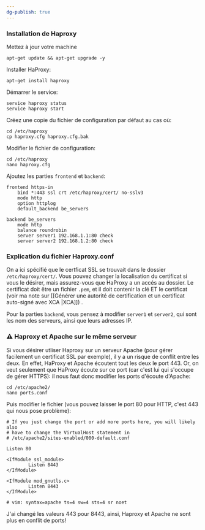```yaml
---
dg-publish: true
---
```


### Installation de Haproxy

Mettez à jour votre machine 

```
apt-get update && apt-get upgrade -y
```

Installer HaProxy:

```
apt-get install haproxy
```

Démarrer le service:

```
service haproxy status
service haproxy start
```

Créez une copie du fichier de configuration par défaut au cas où:

```
cd /etc/haproxy
cp haproxy.cfg haproxy.cfg.bak
```

Modifier le fichier de configuration:

```
cd /etc/haproxy
nano haproxy.cfg
```

Ajoutez les parties `frontend` et `backend`:

```
frontend https-in
    bind *:443 ssl crt /etc/haproxy/cert/ no-sslv3
    mode http
    option httplog
    default_backend be_servers

backend be_servers
    mode http
    balance roundrobin 
    server server1 192.168.1.1:80 check 
    server server2 192.168.1.2:80 check
```

### Explication du fichier Haproxy.conf

On a ici spécifié que le certficat SSL se trouvait dans le dossier `/etc/haproxy/cert/`. Vous pouvez changer la localisation du certificat si vous le désirer, mais assurez-vous que HaProxy a un accés au dossier. Le certificat doit être un fichier `.pem`, et il doit contenir la clé ET le certificat (voir ma note sur  [[Générer une autorité de certification et un certificat auto-signé avec XCA |XCA]]) .

Pour la parties `backend`, vous pensez à modifier `server1` et `server2`, qui sont les nom des serveurs, ainsi que leurs adresses IP.


### ⚠️ Haproxy et Apache sur le même serveur

Si vous désirer utliser Haproxy sur un serveur Apache (pour gérer facilement un certificat SSL par exemple), il y a un risque de conflit entre les deux. 
En effet, HaProxy et Apache écoutent tout les deux le port 443. Or, on veut seulement que HaProxy écoute sur ce port (car c'est lui qui s'occupe de gérer HTTPS): il nous faut donc modifier les ports d'écoute d'Apache:

```
cd /etc/apache2/
nano ports.conf
```

Puis modifier le fichier (vous pouvez laisser le port 80 pour HTTP, c'est 443 qui nous pose problème):

```
# If you just change the port or add more ports here, you will likely also
# have to change the VirtualHost statement in
# /etc/apache2/sites-enabled/000-default.conf

Listen 80

<IfModule ssl_module>
        Listen 8443
</IfModule>

<IfModule mod_gnutls.c>
        Listen 8443
</IfModule>

# vim: syntax=apache ts=4 sw=4 sts=4 sr noet

```

J'ai changé les valeurs 443 pour 8443, ainsi, Haproxy et Apache ne sont plus en conflit de ports!


